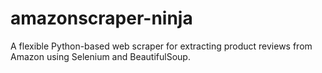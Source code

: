# amazonscraper-ninja
A flexible Python-based web scraper for extracting product reviews from Amazon using Selenium and BeautifulSoup.
